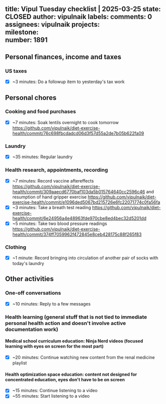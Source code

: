 title:	Vipul Tuesday checklist | 2025-03-25
state:	CLOSED
author:	vipulnaik
labels:	
comments:	0
assignees:	vipulnaik
projects:	
milestone:	
number:	1891
--
## Personal finances, income and taxes

### US taxes

- [x] ~3 minutes: Do a followup item to yesterday's tax work

## Personal chores

### Cooking and food purchases

- [x] ~7 minutes: Soak lentils overnight to cook tomorrow https://github.com/vipulnaik/diet-exercise-health/commit/76c698fbcdadcd06d3f57d55a2de7b05b622fa09

### Laundry

- [x] ~35 minutes: Regular laundry

### Health research, appointments, recording

- [x] ~7 minutes: Record vaccine aftereffects https://github.com/vipulnaik/diet-exercise-health/commit/309aaecd6770baf103da5b015764640cc2596c46 and resumption of hand gripper exercise https://github.com/vipulnaik/diet-exercise-health/commit/e1096ded5067bd215726e6fc22071774c0fa56fa
- [x] ~3 minutes: Take a breath test reading https://github.com/vipulnaik/diet-exercise-health/commit/6e24956a4e48963fde970cbe8ed4bec32d5201dd
- [x] ~5 minutes: Take two blood pressure readings https://github.com/vipulnaik/diet-exercise-health/commit/374ff7059962f472845e8ceb428175c88f265f83

### Clothing

- [x] ~1 minute: Record bringing into circulation of another pair of socks with today's laundry

## Other activities

### One-off conversations

- [x] ~10 minutes: Reply to a few messages

### Health learning (general stuff that is not tied to immediate personal health action and doesn't involve active documentation work)

####  Medical school curriculum education: Ninja Nerd videos (focused learning with eyes on screen for the most part)

- [x] ~20 minutes: Continue watching new content from the renal medicine playlist

#### Health optimization space education: content not designed for concentrated education, eyes don't have to be on screen

- [x] ~15 minutes: Continue listening to a video
- [x] ~55 minutes: Start listening to a video
